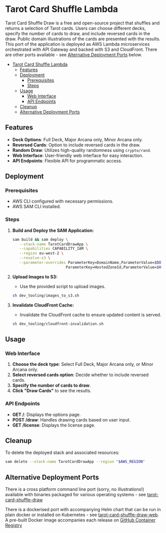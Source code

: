 # Tarot Card Shuffle Lambda

Tarot Card Shuffle Draw is a free and open-source project that shuffles and returns a selection of Tarot cards. Users can choose different decks, specify the number of cards to draw, and include reversed cards in the draw. Public domain illustrations of the cards are presented with the results. This port of the application is deployed as AWS Lambda microservices orchestrated with API Gateway and backed with S3 and CloudFront. There are other ports available - see [Alternative Deployment Ports](#alternative-deployment-ports) below.

- [Tarot Card Shuffle Lambda](#tarot-card-shuffle-lambda)
  - [Features](#features)
  - [Deployment](#deployment)
    - [Prerequisites](#prerequisites)
    - [Steps](#steps)
  - [Usage](#usage)
    - [Web Interface](#web-interface)
    - [API Endpoints](#api-endpoints)
  - [Cleanup](#cleanup)
  - [Alternative Deployment Ports](#alternative-deployment-ports)

## Features

- **Deck Options**: Full Deck, Major Arcana only, Minor Arcana only.
- **Reversed Cards**: Option to include reversed cards in the draw.
- **Random Draw**: Utilizes high-quality randomness using `crypto/rand`.
- **Web Interface**: User-friendly web interface for easy interaction.
- **API Endpoints**: Flexible API for programmatic access.

## Deployment

### Prerequisites
- AWS CLI configured with necessary permissions.
- AWS SAM CLI installed.

### Steps

1. **Build and Deploy the SAM Application:**

    ```sh
   sam build && sam deploy \
       --stack-name TarotCardDrawApp \
       --capabilities CAPABILITY_IAM \
       --region eu-west-2 \
       --resolve-s3 \
       --parameter-overrides ParameterKey=DomainName,ParameterValue=$DOMAINNAME \
                            ParameterKey=HostedZoneId,ParameterValue=$HOSTEDZONEID
    ```

2. **Upload Images to S3:**
   - Use the provided script to upload images.
   
   ```sh
   sh dev_tooling/images_to_s3.sh
   ```

3. **Invalidate CloudFront Cache:**
   - Invalidate the CloudFront cache to ensure updated content is served.
   
   ```sh
   sh dev_tooling/cloudfront-invalidation.sh
   ```

## Usage

### Web Interface

1. **Choose the deck type**: Select Full Deck, Major Arcana only, or Minor Arcana only.
2. **Select reversed cards option**: Decide whether to include reversed cards.
3. **Specify the number of cards to draw**.
4. **Click "Draw Cards"** to see the results.

### API Endpoints

- **GET /**: Displays the options page.
- **POST /draw**: Handles drawing cards based on user input.
- **GET /license**: Displays the license page.

## Cleanup

To delete the deployed stack and associated resources:

```sh
sam delete --stack-name TarotCardDrawApp --region "$AWS_REGION"
```

## Alternative Deployment Ports

There is a cross platform command line port (sorry, no illustrations!) available with binaries packaged for various operating systems - see [tarot-card-shuffle-draw](https://github.com/joshuamkite/tarot-card-shuffle-draw)

There is a dockerised port with accompanying Helm chart that can be run in plain docker or installed on Kubernetes - see [tarot-card-shuffle-draw-web](https://github.com/joshuamkite/tarot-card-shuffle-draw-web). A pre-built Docker image accompanies each release on [GitHub Container Registry](ghcr.io/joshuamkite/tarot-card-shuffle-draw-web/tarot_shuffle_draw)

